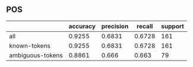 
## POS

|                  | accuracy | precision | recall | support |
|------------------|----------|-----------|--------|---------|
| all              | 0.9255   | 0.6831    | 0.6728 | 161     |
| known-tokens     | 0.9255   | 0.6831    | 0.6728 | 161     |
| ambiguous-tokens | 0.8861   | 0.666     | 0.663  | 79      |

